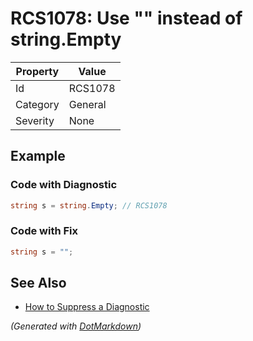 # RCS1078: Use "" instead of string\.Empty

| Property | Value   |
| -------- | ------- |
| Id       | RCS1078 |
| Category | General |
| Severity | None    |

## Example

### Code with Diagnostic

```csharp
string s = string.Empty; // RCS1078
```

### Code with Fix

```csharp
string s = "";
```

## See Also

* [How to Suppress a Diagnostic](../HowToConfigureAnalyzers.md#how-to-suppress-a-diagnostic)


*\(Generated with [DotMarkdown](http://github.com/JosefPihrt/DotMarkdown)\)*